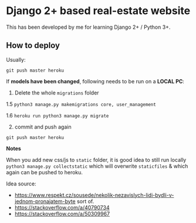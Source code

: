 # Django 2+ based real-estate website

This has been developed by me for learning Django 2+ / Python 3+. 

## How to deploy

Usually: 
```
git push master heroku
```

If **models have been changed**, following needs to be run on a **LOCAL PC**:

1. Delete the whole `migrations` folder

1.5 `python3 manage.py makemigrations core, user_management`

1.6 `heroku run python3 manage.py migrate`

2. commit and push again

```
git push master heroku
```

**Notes**

When you add new css/js to `static` folder, it is good idea to still run locally `python3 manage.py collectstatic` which will overwrite `staticfiles` & which again can be pushed to heroku. 

Idea source: 
- <https://www.respekt.cz/sousede/nekolik-nezavislych-lidi-bydli-v-jednom-pronajatem-byte> sort of.
- <https://stackoverflow.com/a/40790734>
- <https://stackoverflow.com/a/50309967>